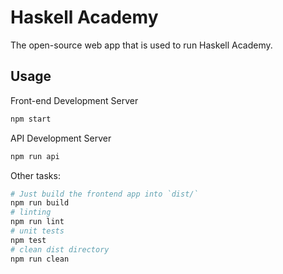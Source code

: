 # Haskell Academy

The open-source web app that is used to run Haskell Academy.

## Usage

Front-end Development Server
```bash
npm start
```

API Development Server
```bash
npm run api
```

Other tasks:
```bash
# Just build the frontend app into `dist/`
npm run build
# linting
npm run lint
# unit tests
npm test
# clean dist directory
npm run clean
```
